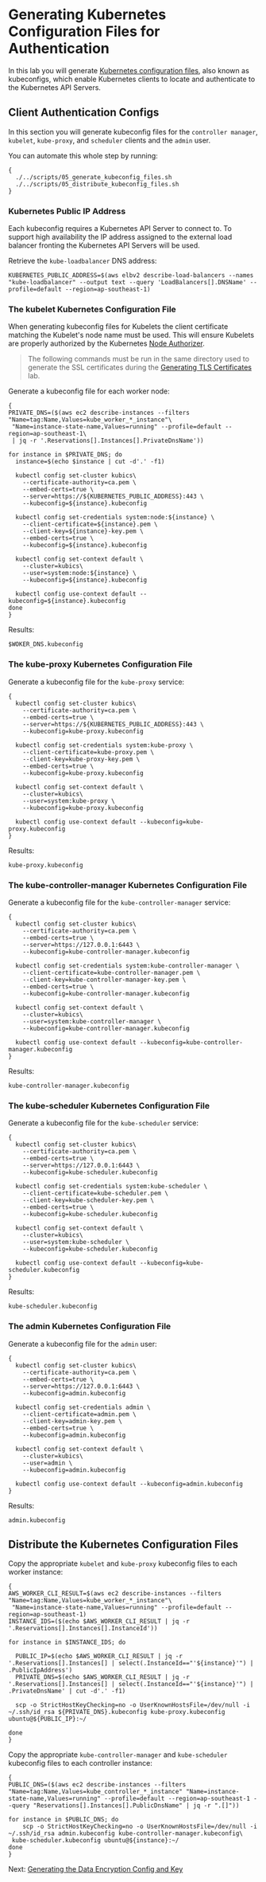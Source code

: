 # Generating Kubernetes Configuration Files for Authentication

In this lab you will generate [Kubernetes configuration files](https://kubernetes.io/docs/concepts/configuration/organize-cluster-access-kubeconfig/), also known as kubeconfigs, which enable Kubernetes clients to locate and authenticate to the Kubernetes API Servers.

## Client Authentication Configs

In this section you will generate kubeconfig files for the `controller manager`, `kubelet`, `kube-proxy`, and `scheduler` clients and the `admin` user.

You can automate this whole step by running:
```
{
  ./../scripts/05_generate_kubeconfig_files.sh
  ./../scripts/05_distribute_kubeconfig_files.sh
}
```
### Kubernetes Public IP Address

Each kubeconfig requires a Kubernetes API Server to connect to. To support high availability the IP address assigned to the external load balancer fronting the Kubernetes API Servers will be used.

Retrieve the `kube-loadbalancer` DNS address:

```
KUBERNETES_PUBLIC_ADDRESS=$(aws elbv2 describe-load-balancers --names "kube-loadbalancer" --output text --query 'LoadBalancers[].DNSName' --profile=default --region=ap-southeast-1)
```

### The kubelet Kubernetes Configuration File

When generating kubeconfig files for Kubelets the client certificate matching the Kubelet's node name must be used. This will ensure Kubelets are properly authorized by the Kubernetes [Node Authorizer](https://kubernetes.io/docs/admin/authorization/node/).

> The following commands must be run in the same directory used to generate the SSL certificates during the [Generating TLS Certificates](04-certificate-authority.md) lab.

Generate a kubeconfig file for each worker node:

```
{
PRIVATE_DNS=($(aws ec2 describe-instances --filters "Name=tag:Name,Values=kube_worker_*_instance"\
 "Name=instance-state-name,Values=running" --profile=default --region=ap-southeast-1\
 | jq -r '.Reservations[].Instances[].PrivateDnsName'))

for instance in $PRIVATE_DNS; do
  instance=$(echo $instance | cut -d'.' -f1)
  
  kubectl config set-cluster kubics\
    --certificate-authority=ca.pem \
    --embed-certs=true \
    --server=https://${KUBERNETES_PUBLIC_ADDRESS}:443 \
    --kubeconfig=${instance}.kubeconfig

  kubectl config set-credentials system:node:${instance} \
    --client-certificate=${instance}.pem \
    --client-key=${instance}-key.pem \
    --embed-certs=true \
    --kubeconfig=${instance}.kubeconfig

  kubectl config set-context default \
    --cluster=kubics\
    --user=system:node:${instance} \
    --kubeconfig=${instance}.kubeconfig

  kubectl config use-context default --kubeconfig=${instance}.kubeconfig
done
}
```

Results:

```
$WOKER_DNS.kubeconfig
```

### The kube-proxy Kubernetes Configuration File

Generate a kubeconfig file for the `kube-proxy` service:

```
{
  kubectl config set-cluster kubics\
    --certificate-authority=ca.pem \
    --embed-certs=true \
    --server=https://${KUBERNETES_PUBLIC_ADDRESS}:443 \
    --kubeconfig=kube-proxy.kubeconfig

  kubectl config set-credentials system:kube-proxy \
    --client-certificate=kube-proxy.pem \
    --client-key=kube-proxy-key.pem \
    --embed-certs=true \
    --kubeconfig=kube-proxy.kubeconfig

  kubectl config set-context default \
    --cluster=kubics\
    --user=system:kube-proxy \
    --kubeconfig=kube-proxy.kubeconfig

  kubectl config use-context default --kubeconfig=kube-proxy.kubeconfig
}
```

Results:

```
kube-proxy.kubeconfig
```

### The kube-controller-manager Kubernetes Configuration File

Generate a kubeconfig file for the `kube-controller-manager` service:

```
{
  kubectl config set-cluster kubics\
    --certificate-authority=ca.pem \
    --embed-certs=true \
    --server=https://127.0.0.1:6443 \
    --kubeconfig=kube-controller-manager.kubeconfig

  kubectl config set-credentials system:kube-controller-manager \
    --client-certificate=kube-controller-manager.pem \
    --client-key=kube-controller-manager-key.pem \
    --embed-certs=true \
    --kubeconfig=kube-controller-manager.kubeconfig

  kubectl config set-context default \
    --cluster=kubics\
    --user=system:kube-controller-manager \
    --kubeconfig=kube-controller-manager.kubeconfig

  kubectl config use-context default --kubeconfig=kube-controller-manager.kubeconfig
}
```

Results:

```
kube-controller-manager.kubeconfig
```


### The kube-scheduler Kubernetes Configuration File

Generate a kubeconfig file for the `kube-scheduler` service:

```
{
  kubectl config set-cluster kubics\
    --certificate-authority=ca.pem \
    --embed-certs=true \
    --server=https://127.0.0.1:6443 \
    --kubeconfig=kube-scheduler.kubeconfig

  kubectl config set-credentials system:kube-scheduler \
    --client-certificate=kube-scheduler.pem \
    --client-key=kube-scheduler-key.pem \
    --embed-certs=true \
    --kubeconfig=kube-scheduler.kubeconfig

  kubectl config set-context default \
    --cluster=kubics\
    --user=system:kube-scheduler \
    --kubeconfig=kube-scheduler.kubeconfig

  kubectl config use-context default --kubeconfig=kube-scheduler.kubeconfig
}
```

Results:

```
kube-scheduler.kubeconfig
```

### The admin Kubernetes Configuration File

Generate a kubeconfig file for the `admin` user:

```
{
  kubectl config set-cluster kubics\
    --certificate-authority=ca.pem \
    --embed-certs=true \
    --server=https://127.0.0.1:6443 \
    --kubeconfig=admin.kubeconfig

  kubectl config set-credentials admin \
    --client-certificate=admin.pem \
    --client-key=admin-key.pem \
    --embed-certs=true \
    --kubeconfig=admin.kubeconfig

  kubectl config set-context default \
    --cluster=kubics\
    --user=admin \
    --kubeconfig=admin.kubeconfig

  kubectl config use-context default --kubeconfig=admin.kubeconfig
}
```

Results:

```
admin.kubeconfig
```


## 

## Distribute the Kubernetes Configuration Files

Copy the appropriate `kubelet` and `kube-proxy` kubeconfig files to each worker instance:

```
{
AWS_WORKER_CLI_RESULT=$(aws ec2 describe-instances --filters "Name=tag:Name,Values=kube_worker_*_instance"\
 "Name=instance-state-name,Values=running" --profile=default --region=ap-southeast-1)
INSTANCE_IDS=($(echo $AWS_WORKER_CLI_RESULT | jq -r '.Reservations[].Instances[].InstanceId'))

for instance in $INSTANCE_IDS; do

  PUBLIC_IP=$(echo $AWS_WORKER_CLI_RESULT | jq -r '.Reservations[].Instances[] | select(.InstanceId=="'${instance}'") | .PublicIpAddress') 
  PRIVATE_DNS=$(echo $AWS_WORKER_CLI_RESULT | jq -r '.Reservations[].Instances[] | select(.InstanceId=="'${instance}'") | .PrivateDnsName' | cut -d'.' -f1) 

  scp -o StrictHostKeyChecking=no -o UserKnownHostsFile=/dev/null -i ~/.ssh/id_rsa ${PRIVATE_DNS}.kubeconfig kube-proxy.kubeconfig ubuntu@${PUBLIC_IP}:~/

done
}
```

Copy the appropriate `kube-controller-manager` and `kube-scheduler` kubeconfig files to each controller instance:

```
{
PUBLIC_DNS=($(aws ec2 describe-instances --filters "Name=tag:Name,Values=kube_controller_*_instance" "Name=instance-state-name,Values=running" --profile=default --region=ap-southeast-1 --query "Reservations[].Instances[].PublicDnsName" | jq -r ".[]"))

for instance in $PUBLIC_DNS; do
    scp -o StrictHostKeyChecking=no -o UserKnownHostsFile=/dev/null -i ~/.ssh/id_rsa admin.kubeconfig kube-controller-manager.kubeconfig\
 kube-scheduler.kubeconfig ubuntu@${instance}:~/
done
}
```

Next: [Generating the Data Encryption Config and Key](06-data-encryption-keys.md)